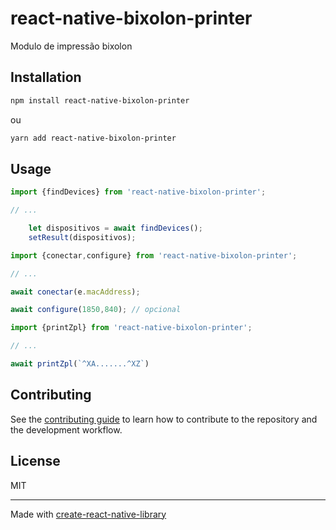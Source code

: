 # react-native-bixolon-printer
Modulo de impressão bixolon
## Installation

```sh
npm install react-native-bixolon-printer

```
ou 

```sh
yarn add react-native-bixolon-printer

```

## Usage

```js
import {findDevices} from 'react-native-bixolon-printer';

// ...

    let dispositivos = await findDevices();
    setResult(dispositivos);

```

```js
import {conectar,configure} from 'react-native-bixolon-printer';

// ...

await conectar(e.macAddress);

await configure(1850,840); // opcional

```


```js
import {printZpl} from 'react-native-bixolon-printer';

// ...

await printZpl(`^XA.......^XZ`)

```

## Contributing

See the [contributing guide](CONTRIBUTING.md) to learn how to contribute to the repository and the development workflow.

## License

MIT

---

Made with [create-react-native-library](https://github.com/callstack/react-native-builder-bob)
